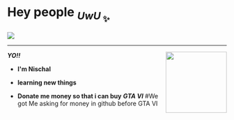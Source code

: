  # Hey people <sub>***UwU***<sub> ✨
![](https://i.pinimg.com/originals/fa/74/8d/fa748dac0a77a0b0bd787f67fe6f3809.jpg)

---



<img style="float: right;" src="https://avatars.githubusercontent.com/u/118107697?v=4"  width="140px" height = "140px">

 ***YO!!***

 - **I'm Nischal** 

 - **learning new things**

 - **Donate me money so that i can buy**
 ***GTA VI***
#We got Me asking for money in github before GTA VI
